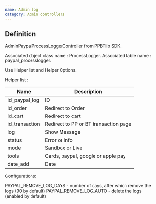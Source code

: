 ```yaml
---
name: Admin log
category: Admin controllers
---
```


## Definition

AdminPaypalProcessLoggerController from PPBTlib SDK. 

Associated object class name : ProcessLogger.
Associated table name : paypal_processlogger.

Use Helper list and Helper Options.

Helper list :

|Name|Description|
|------|------|
|id_paypal_log|ID|
|id_order|Redirect to Order|
|id_cart|Redirect to cart|
|id_transaction|Redirect to PP or BT transaction page|
|log|Show Message|
|status|Error or info|
|mode|Sandbox or Live|
|tools|Cards, paypal, google or apple pay|
|date_add|Date|

Configurations:

PAYPAL_REMOVE_LOG_DAYS - number of days, after which remove the logs (90 by default)
PAYPAL_REMOVE_LOG_AUTO - delete the logs (enabled by default)

